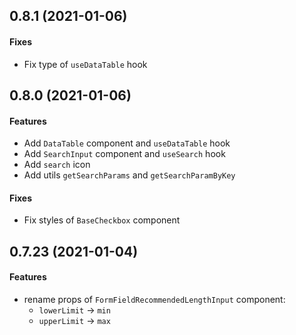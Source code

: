 ## 0.8.1 (2021-01-06)

#### Fixes

* Fix type of `useDataTable` hook

## 0.8.0 (2021-01-06)

#### Features

* Add `DataTable` component and `useDataTable` hook
* Add `SearchInput` component and `useSearch` hook
* Add `search` icon
* Add utils `getSearchParams` and `getSearchParamByKey`

#### Fixes

* Fix styles of `BaseCheckbox` component

## 0.7.23 (2021-01-04)

#### Features

* rename props of `FormFieldRecommendedLengthInput` component:
  - `lowerLimit` -> `min`
  - `upperLimit` -> `max`
